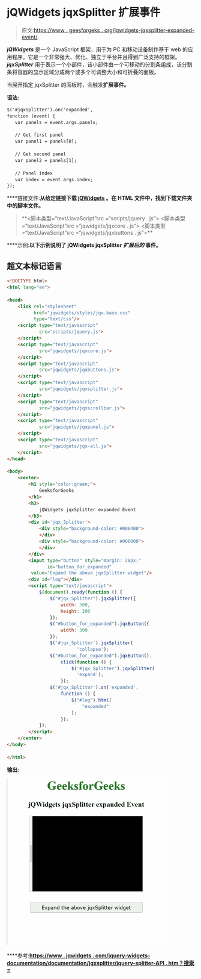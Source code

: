 # jQWidgets jqxSplitter 扩展事件

> 原文:[https://www . geesforgeks . org/jqwidgets-jqxsplitter-expanded-event/](https://www.geeksforgeeks.org/jqwidgets-jqxsplitter-expanded-event/)

***jQWidgets*** 是一个 JavaScript 框架，用于为 PC 和移动设备制作基于 web 的应用程序。它是一个非常强大、优化、独立于平台并且得到广泛支持的框架。 ***jqxSplitter*** 用于表示一个小部件，该小部件由一个可移动的分割条组成，该分割条将容器的显示区域分成两个或多个可调整大小和可折叠的面板。

当展开指定 jqxSplitter 的面板时，会触发**扩展事件。**

****语法:****

```html
$('#jqxSplitter').on('expanded',  
function (event) {        
   var panels = event.args.panels;

   // Get first panel
   var panel1 = panels[0];

   // Get second panel
   var panel2 = panels[1];

   // Panel index
   var index = event.args.index;
});
```

****链接文件:**从给定链接下载 [jQWidgets](https://www.jqwidgets.com/download/) 。在 HTML 文件中，找到下载文件夹中的脚本文件。**

> <link rel="”stylesheet”" href="”jqwidgets/styles/jqx.base.css”" type="”text/css”/"> **<脚本类型=“text/JavaScript”src =“scripts/jquery . js”></script>
> <脚本类型=“text/JavaScript”src =“jqwidgets/jqxcore . js”></script>
> <脚本类型=“text/JavaScript”src =“jqwidgets/jqxbuttons . js”>**

****示例:**以下示例说明了 jQWidgets jqxSplitter ***扩展后的*** 事件。**

## **超文本标记语言**

```html
<!DOCTYPE html>
<html lang="en">

<head>
    <link rel="stylesheet"
          href="jqwidgets/styles/jqx.base.css"
          type="text/css"/>
    <script type="text/javascript" 
            src="scripts/jquery.js">
    </script>
    <script type="text/javascript" 
            src="jqwidgets/jqxcore.js">
    </script>
    <script type="text/javascript" 
            src="jqwidgets/jqxbuttons.js">
    </script>
    <script type="text/javascript" 
            src="jqwidgets/jqxsplitter.js">
    </script>
    <script type="text/javascript" 
            src="jqwidgets/jqxscrollbar.js">
    </script>
    <script type="text/javascript" 
            src="jqwidgets/jqxpanel.js">
    </script>
    <script type="text/javascript" 
            src="jqwidgets/jqx-all.js">
    </script>
</head>

<body>
    <center>
        <h1 style="color:green;">
            GeeksforGeeks
        </h1>
        <h3>
            jQWidgets jqxSplitter expanded Event
        </h3>
        <div id='jqx_Splitter'>
            <div style="background-color: #006400">
            </div>
            <div style="background-color: #000000">
            </div>
        </div>
        <input type="button" style="margin: 28px;" 
               id="button_for_expanded"
         value="Expand the above jqxSplitter widget"/>
        <div id="log"></div>
        <script type="text/javascript">
            $(document).ready(function () {
                $("#jqx_Splitter").jqxSplitter({
                    width: 300,
                    height: 200
                });
                $("#button_for_expanded").jqxButton({
                    width: 300
                });
                $('#jqx_Splitter').jqxSplitter(
                          'collapse');
                $("#button_for_expanded").jqxButton().
                    click(function () {
                        $('#jqx_Splitter').jqxSplitter(
                          'expand');
                    });
                $('#jqx_Splitter').on('expanded',
                    function () {
                        $("#log").html(
                            "expanded"
                        );
                    });
            });
        </script>
    </center>
</body>

</html>
```

****输出:****

**![](img/85b7e97ef82bf38067c070c51082703a.png)**

****参考:**[https://www . jqwidgets . com/jquery-widgets-documentation/documentation/jqxsplitter/jquery-splitter-API . htm？搜索=](https://www.jqwidgets.com/jquery-widgets-documentation/documentation/jqxsplitter/jquery-splitter-api.htm?search=)**